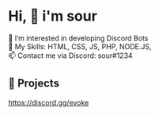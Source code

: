 # Hi, 👋 i'm sour

👀 I’m interested in developing Discord Bots <br>
🌱 My Skills: HTML, CSS, JS, PHP, NODE.JS,  <br>
📫 Contact me via Discord: sour#1234

## 🤖 Projects

https://discord.gg/evoke